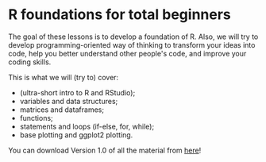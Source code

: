# R foundations for total beginners

The goal of these lessons is to develop a foundation of R. Also, we will try to develop programming-oriented way of thinking to transform your ideas into code, help you better understand other people's code, and improve your coding skills.

This is what we will (try to) cover:

 - (ultra-short intro to R and RStudio);
 - variables and data structures;
 - matrices and dataframes;
 - functions;
 - statements and loops (if-else, for, while);
 - base plotting and ggplot2 plotting.

You can download Version 1.0 of all the material from [here](https://github.com/gabrielet/R_foundations/releases/tag/version_one)!

